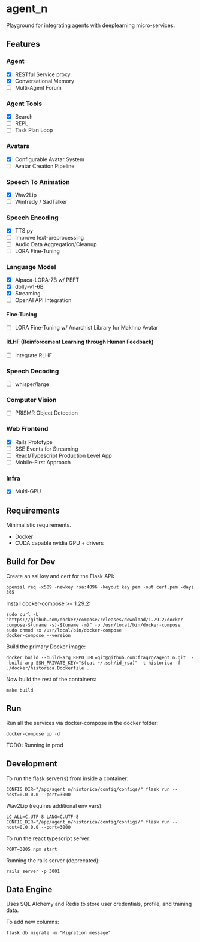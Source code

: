 # agent_n

Playground for integrating agents with deeplearning micro-services.

## Features

### Agent
- [x] RESTful Service proxy
- [x] Conversational Memory
- [ ] Multi-Agent Forum

### Agent Tools
- [x] Search
- [ ] REPL
- [ ] Task Plan Loop

### Avatars
- [x] Configurable Avatar System
- [ ] Avatar Creation Pipeline

### Speech To Animation
- [x] Wav2Lip
- [ ] Winfredy / SadTalker

### Speech Encoding
- [x] TTS.py
- [ ] Improve text-preprocessing
- [ ] Audio Data Aggregation/Cleanup
- [ ] LORA Fine-Tuning

### Language Model
- [x] Alpaca-LORA-7B w/ PEFT
- [x] dolly-v1-6B
- [x] Streaming
- [ ] OpenAI API Integration

#### Fine-Tuning
- [ ] LORA Fine-Tuning w/ Anarchist Library for Makhno Avatar 

#### RLHF (Reinforcement Learning through Human Feedback)
- [ ] Integrate RLHF

### Speech Decoding
- [ ] whisper/large

### Computer Vision
- [ ] PRISMR Object Detection

### Web Frontend
- [x] Rails Prototype
- [ ] SSE Events for Streaming
- [ ] React/Typescript Production Level App
- [ ] Mobile-First Approach

### Infra
- [x] Multi-GPU

## Requirements

Minimalistic requirements.

- Docker
- CUDA capable nvidia GPU + drivers

## Build for Dev

Create an ssl key and cert for the Flask API:

```openssl req -x509 -newkey rsa:4096 -keyout key.pem -out cert.pem -days 365```

Install docker-compose >= 1.29.2:

```
sudo curl -L "https://github.com/docker/compose/releases/download/1.29.2/docker-compose-$(uname -s)-$(uname -m)" -o /usr/local/bin/docker-compose
sudo chmod +x /usr/local/bin/docker-compose
docker-compose --version
```

Build the primary Docker image:

```docker build --build-arg REPO_URL=git@github.com:fragro/agent_n.git  --build-arg SSH_PRIVATE_KEY="$(cat ~/.ssh/id_rsa)" -t historica -f ./docker/historica.Dockerfile .```

Now build the rest of the containers:

```make build```

## Run

Run all the services via docker-compose in the docker folder:

```docker-compose up -d```

TODO: Running in prod

## Development

To run the flask server(s) from inside a container:

```CONFIG_DIR="/app/agent_n/historica/config/configs/" flask run --host=0.0.0.0 --port=3000```

Wav2Lip (requires additional env vars):

```LC_ALL=C.UTF-8 LANG=C.UTF-8 CONFIG_DIR="/app/agent_n/historica/config/configs/" flask run --host=0.0.0.0 --port=3000```

To run the react typescript server:

```PORT=3005 npm start```

Running the rails server (deprecated):

```rails server -p 3001```

## Data Engine

Uses SQL Alchemy and Redis to store user credentials, profile, and training data.

To add new columns:

```flask db migrate -m "Migration message"```
